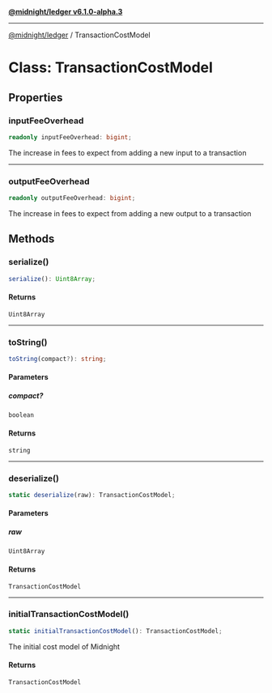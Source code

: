 [**@midnight/ledger v6.1.0-alpha.3**](../README.md)

***

[@midnight/ledger](../globals.md) / TransactionCostModel

# Class: TransactionCostModel

## Properties

### inputFeeOverhead

```ts
readonly inputFeeOverhead: bigint;
```

The increase in fees to expect from adding a new input to a transaction

***

### outputFeeOverhead

```ts
readonly outputFeeOverhead: bigint;
```

The increase in fees to expect from adding a new output to a transaction

## Methods

### serialize()

```ts
serialize(): Uint8Array;
```

#### Returns

`Uint8Array`

***

### toString()

```ts
toString(compact?): string;
```

#### Parameters

##### compact?

`boolean`

#### Returns

`string`

***

### deserialize()

```ts
static deserialize(raw): TransactionCostModel;
```

#### Parameters

##### raw

`Uint8Array`

#### Returns

`TransactionCostModel`

***

### initialTransactionCostModel()

```ts
static initialTransactionCostModel(): TransactionCostModel;
```

The initial cost model of Midnight

#### Returns

`TransactionCostModel`
